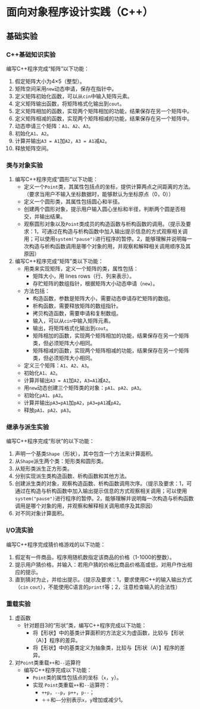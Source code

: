 # 面向对象程序设计实践（C++）

## 基础实验

### C++基础知识实验

编写C++程序完成“矩阵”以下功能：

1. 假定矩阵大小为4×5（整型）。
2. 矩阵空间采用`new`动态申请，保存在指针中。
3. 定义矩阵初始化函数，可以从`cin`中输入矩阵元素。
4. 定义矩阵输出函数，将矩阵格式化输出到`cout`。
5. 定义矩阵相加的函数，实现两个矩阵相加的功能，结果保存在另一个矩阵中。
6. 定义矩阵相减的函数，实现两个矩阵相减的功能，结果保存在另一个矩阵中。
7. 动态申请三个矩阵：`A1`、`A2`、`A3`。
8. 初始化`A1`、`A2`。
9. 计算并输出`A3 = A1`加`A2`，`A3 = A1`减`A2`。
10. 释放矩阵空间。

### 类与对象实验

1. 编写C++程序完成“圆形”以下功能：
    - 定义一个`Point`类，其属性包括点的坐标，提供计算两点之间距离的方法。（要求当用户不输入坐标数据时，能够默认为坐标原点（0，0））
    - 定义一个圆形类，其属性包括圆心和半径。
    - 创建两个圆形对象，提示用户输入圆心坐标和半径，判断两个圆是否相交，并输出结果。
    - 观察圆形对象以及`Point`类成员的构造函数与析构函数的调用。（提示及要求：1，可通过在构造与析构函数中加入输出提示信息的方式观察相关调用；可以使用`system("pause")`进行程序的暂停。2，能够理解并说明每一次构造与析构函数调用是哪个对象的用，并观察和解释相关调用顺序及其原因）
2. 编写C++程序完成“矩阵”类以下功能：
    - 用类来实现矩阵，定义一个矩阵的类，属性包括：
        - 矩阵大小，用 lines rows（行、列来表示）。
        - 存贮矩阵的数组指针，根据矩阵大小动态申请（`new`）。
    - 方法包括：
        - 构造函数，参数是矩阵大小，需要动态申请存贮矩阵的数组。
        - 析构函数，需要释放矩阵的数组指针。
        - 拷贝构造函数，需要申请和复制数组。
        - 输入，可以从`cin`中输入矩阵元素。
        - 输出，将矩阵格式化输出到`cout`。
        - 矩阵相加的函数，实现两个矩阵相加的功能，结果保存在另一个矩阵类，但必须矩阵大小相同。
        - 矩阵相减的函数，实现两个矩阵相减的功能，结果保存在另一个矩阵类，但必须矩阵大小相同。
    - 定义三个矩阵：`A1`、`A2`、`A3`。
    - 初始化`A1`、`A2`。
    - 计算并输出`A3 = A1`加`A2`，`A3=A1`减`A2`。
    - 用`new`动态创建三个矩阵类的对象：`pA1`、`pA2`、`pA3`。
    - 初始化`pA1`、`pA2`。
    - 计算并输出`pA3=pA1`加`pA2`，`pA3=pA1`减`pA2`。
    - 释放`pA1`、`pA2`、`pA3`。

### 继承与派生实验

编写C++程序完成“形状”的以下功能：

1. 声明一个基类`Shape`（形状），其中包含一个方法来计算面积。
2. 从`Shape`派生两个类：矩形类和圆形类。
3. 从矩形类派生正方形类。
4. 分别实现派生类构造函数、析构函数和其他方法。
5. 创建派生类的对象，观察构造函数、析构函数调用次序。（提示及要求：1，可通过在构造与析构函数中加入输出提示信息的方式观察相关调用；可以使用`system("pause")`进行程序的暂停。2，能够理解并说明每一次构造与析构函数调用是哪个对象的用，并观察和解释相关调用顺序及其原因）
6. 对不同对象计算面积。

### I/O流实验

编写C++程序完成猜价格游戏的以下功能：

1. 假定有一件商品，程序用随机数指定该商品的价格（1-1000的整数）。
2. 提示用户猜价格，并输入：若用户猜的价格比商品价格高或低，对用户作出相应的提示。
3. 直到猜对为止，并给出提示。（提示及要求：1，要求使用C++的输入输出方式（`cin` `cout`），不能使用C语言的`printf`等；2，注意检查输入的合法性）

### 重载实验

1. 虚函数
    - 针对题目3的“形状”类，编写C++程序完成以下功能：
        - 将【形状】中的基类计算面积的方法定义为虚函数，比较与【形状（A）】程序的差异。
        - 将【形状】中的基类定义为抽象类，比较与【形状（A）】程序的差异。
2. 对`Point`类重载`++`和`--`运算符
    - 编写C++程序完成以下功能：
        - `Point`类的属性包括点的坐标（`x`，`y`）。
        - 实现 `Point`类重载`++`和`--`运算符：
            - `++p`，`--p`，`p++`，`p--`；
            - `＋＋`和`――`分别表示`x`，`y`增加或减少1。
